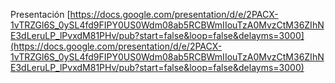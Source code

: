 Presentación [https://docs.google.com/presentation/d/e/2PACX-1vTRZGl6S_0ySL4fd9FIPY0US0Wdm08ab5RCBWmIIouTzA0MvzCtM36ZIhNE3dLeruLP_lPvxdM81PHv/pub?start=false&loop=false&delayms=3000](https://docs.google.com/presentation/d/e/2PACX-1vTRZGl6S_0ySL4fd9FIPY0US0Wdm08ab5RCBWmIIouTzA0MvzCtM36ZIhNE3dLeruLP_lPvxdM81PHv/pub?start=false&loop=false&delayms=3000)
